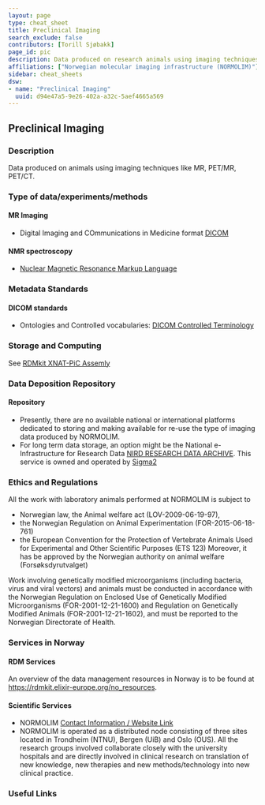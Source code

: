 ```yaml
---
layout: page
type: cheat_sheet
title: Preclinical Imaging
search_exclude: false
contributors: [Torill Sjøbakk]
page_id: pic
description: Data produced on research animals using imaging techniques like MR, PET/MR, PET/CT.
affiliations: ["Norwegian molecular imaging infrastructure (NORMOLIM)"]
sidebar: cheat_sheets
dsw:
- name: "Preclinical Imaging"
  uuid: d94e47a5-9e26-402a-a32c-5aef4665a569
---
```


## Preclinical Imaging
<!--Example: High-Throughput Screening-->

### Description
Data produced on animals using imaging techniques like MR, PET/MR, PET/CT.

### Type of data/experiments/methods
#### MR Imaging
- Digital Imaging and COmmunications in Medicine format [DICOM](https://fairsharing.org/bsg-s000114)

#### NMR spectroscopy
- [Nuclear Magnetic Resonance Markup Language](https://fairsharing.org/bsg-s000563)

### Metadata Standards
#### DICOM standards
- Ontologies and Controlled vocabularies: [DICOM Controlled Terminology](https://fairsharing.org/bsg-s000828)

### Storage and Computing
<!--Add information about e.g. NeLS-->
 See [RDMkit XNAT-PiC Assemly](https://rdmkit.elixir-europe.org/xnat_pic_assembly)

### Data Deposition Repository

#### Repository
- Presently, there are no available national or international platforms dedicated to storing and making available for re-use the type of imaging data produced by NORMOLIM.
- For long term data storage, an option might be the National e-Infrastructure for Research Data [NIRD RESEARCH DATA ARCHIVE](https://archive.norstore.no/). This service is owned and operated by [Sigma2](https://www.sigma2.no/research-data-archive)

### Ethics and Regulations
<!--Add information about laws and policies in Norway for relevant data types-->
All the work with laboratory animals performed at NORMOLIM is subject to
- Norwegian law, the Animal welfare act (LOV-2009-06-19-97),
- the Norwegian Regulation on Animal Experimentation (FOR-2015-06-18-761)
- the European Convention for the Protection of Vertebrate Animals Used for Experimental and Other Scientific Purposes  (ETS 123)
Moreover, it has be approved by the Norwegian authority on animal welfare (Forsøksdyrutvalget)

Work involving genetically modified microorganisms (including bacteria, virus and viral vectors) and animals must be conducted in accordance with the Norwegian Regulation on Enclosed Use of Genetically Modified Microorganisms (FOR-2001-12-21-1600) and Regulation on Genetically Modified Animals (FOR-2001-12-21-1602), and must be reported to the Norwegian Directorate of Health.

### Services in Norway
<!--Add one line description-->

#### RDM Services
An overview of the data management resources in Norway is to be found at https://rdmkit.elixir-europe.org/no_resources.

#### Scientific Services
- NORMOLIM [Contact Information / Website Link](https://normolim.w.uib.no/)
- NORMOLIM is operated as a distributed node consisting of three sites located in Trondheim (NTNU), Bergen (UiB) and Oslo (OUS). All the research groups involved collaborate closely with the university hospitals and are directly involved in clinical research on translation of new knowledge, new therapies and new methods/technology into new clinical practice.

### Useful Links
<!--Add a list of relevant external/global tools-->
